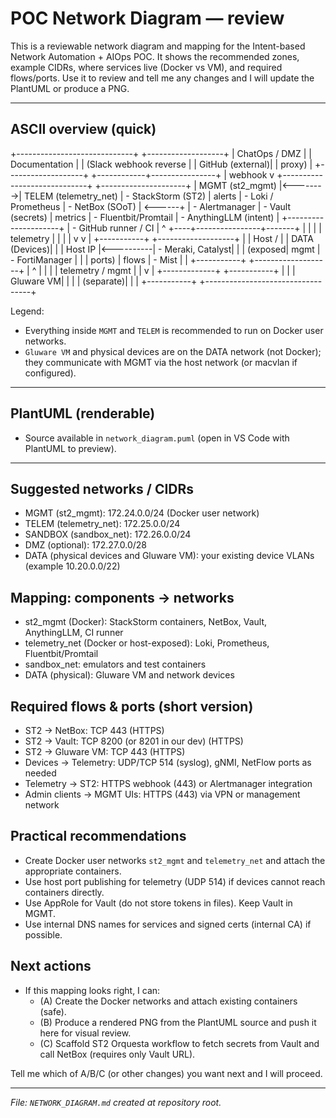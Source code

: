 # POC Network Diagram — review

This is a reviewable network diagram and mapping for the Intent-based Network Automation + AIOps POC. It shows the recommended zones, example CIDRs, where services live (Docker vs VM), and required flows/ports. Use it to review and tell me any changes and I will update the PlantUML or produce a PNG.

---

## ASCII overview (quick)

+-----------------------------+        +-------------------+
|         ChatOps / DMZ       |        |   Documentation    |
|  (Slack webhook reverse     |        |   GitHub (external)|
|   proxy)                    |        +-------------------+
+------------+----------------+
             | webhook
             v
+-----------------------------+          +---------------------+
|        MGMT (st2_mgmt)      |<-------->|   TELEM (telemetry_net)
|  - StackStorm (ST2)         |  alerts  |  - Loki / Prometheus
|  - NetBox (SOoT)            | <------+ |  - Alertmanager
|  - Vault (secrets)          |  metrics |  - Fluentbit/Promtail
|  - AnythingLLM (intent)     |          +---------------------+
|  - GitHub runner / CI       |                 ^
+----+----------------+-------+                 |
     |                |                         | telemetry
     |                |                         |
     |                v                         v
     |           +-----------+           +-------------------+
     |           |  Host /  |           |     DATA (Devices)|
     |           |  Host IP |<----------| - Meraki, Catalyst|
     |           |  (exposed|   mgmt     | - FortiManager    |
     |           |   ports) |  flows     | - Mist            |
     |           +-----------+           +-------------------+
     |                    ^                    |
     |                    |                    | telemetry / mgmt
     |                    |                    v
     |                    +-------------+  +-----------+
     |                                  |  | Gluware VM|
     |                                  |  | (separate)|
     |                                  |  +-----------+
     +----------------------------------+


Legend:
- Everything inside `MGMT` and `TELEM` is recommended to run on Docker user networks.
- `Gluware VM` and physical devices are on the DATA network (not Docker); they communicate with MGMT via the host network (or macvlan if configured).

---

## PlantUML (renderable)
- Source available in `network_diagram.puml` (open in VS Code with PlantUML to preview).

---

## Suggested networks / CIDRs
- MGMT (st2_mgmt): 172.24.0.0/24 (Docker user network)
- TELEM (telemetry_net): 172.25.0.0/24
- SANDBOX (sandbox_net): 172.26.0.0/24
- DMZ (optional): 172.27.0.0/28
- DATA (physical devices and Gluware VM): your existing device VLANs (example 10.20.0.0/22)


## Mapping: components → networks
- st2_mgmt (Docker): StackStorm containers, NetBox, Vault, AnythingLLM, CI runner
- telemetry_net (Docker or host-exposed): Loki, Prometheus, Fluentbit/Promtail
- sandbox_net: emulators and test containers
- DATA (physical): Gluware VM and network devices


## Required flows & ports (short version)
- ST2 -> NetBox: TCP 443 (HTTPS)
- ST2 -> Vault: TCP 8200 (or 8201 in our dev) (HTTPS)
- ST2 -> Gluware VM: TCP 443 (HTTPS)
- Devices -> Telemetry: UDP/TCP 514 (syslog), gNMI, NetFlow ports as needed
- Telemetry -> ST2: HTTPS webhook (443) or Alertmanager integration
- Admin clients -> MGMT UIs: HTTPS (443) via VPN or management network


## Practical recommendations
- Create Docker user networks `st2_mgmt` and `telemetry_net` and attach the appropriate containers.
- Use host port publishing for telemetry (UDP 514) if devices cannot reach containers directly.
- Use AppRole for Vault (do not store tokens in files). Keep Vault in MGMT.
- Use internal DNS names for services and signed certs (internal CA) if possible.


## Next actions
- If this mapping looks right, I can:
  - (A) Create the Docker networks and attach existing containers (safe). 
  - (B) Produce a rendered PNG from the PlantUML source and push it here for visual review.
  - (C) Scaffold ST2 Orquesta workflow to fetch secrets from Vault and call NetBox (requires only Vault URL).

Tell me which of A/B/C (or other changes) you want next and I will proceed.

---

_File: `NETWORK_DIAGRAM.md` created at repository root._
